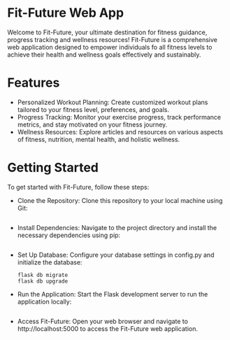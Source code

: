 # Fit-Future Web App

Welcome to Fit-Future, your ultimate destination for fitness guidance, progress tracking and wellness resources! Fit-Future is a comprehensive web application designed to empower individuals fo all fitness levels to achieve their health and wellness goals effectively and sustainably.

# Features

- Personalized Workout Planning: Create customized workout plans tailored to your fitness level, preferences, and goals.
- Progress Tracking: Monitor your exercise progress, track performance metrics, and stay motivated on your fitness journey.
- Wellness Resources: Explore articles and resources on various aspects of fitness, nutrition, mental health, and holistic wellness.

# Getting Started 

To get started with Fit-Future, follow these steps:

- Clone the Repository: Clone this repository to your local machine using Git:
    ```git clone <repository-url>
- Install Dependencies: Navigate to the project directory and install the necessary dependencies using pip:
    ```pip install -r requirements.txt
- Set Up Database: Configure your database settings in config.py and initialize the database:
    ```flask db init
    flask db migrate
    flask db upgrade
- Run the Application: Start the Flask development server to run the application locally:
    ```flask run
- Access Fit-Future: Open your web browser and navigate to http://localhost:5000 to access the Fit-Future web application.